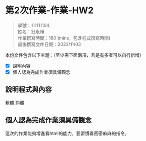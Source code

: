 # 第2次作業-作業-HW2
>
>學號：111111104
><br />
>姓名：翁永樺
><br />
>作業撰寫時間：180 (mins，包含程式撰寫時間)
><br />
>最後撰寫文件日期：2023/11/03
>

本份文件包含以下主題：(至少需下面兩項，若是有多者可以自行新增)
- [x] 說明內容
- [x] 個人認為完成作業須具備觀念

## 說明程式與內容
<b></b>粗體
<i></i>斜體


## 個人認為完成作業須具備觀念
這次的作業能夠增進看html的能力，要習慣看密密麻麻的指令。
